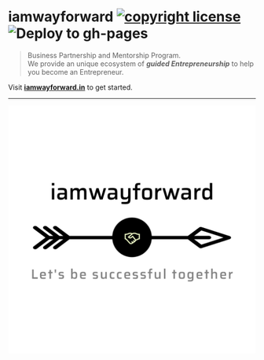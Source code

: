 # iamwayforward [![copyright license](https://img.shields.io/badge/license-SEE%20LICENSE%20IN%20LICENSE-red)](LICENSE) ![Deploy to gh-pages](https://github.com/abhisekp/iamwayforward/workflows/Deploy%20to%20gh-pages/badge.svg?branch=master)  

> Business Partnership and Mentorship Program.  
We provide an unique ecosystem of ***guided Entrepreneurship*** to help you become an Entrepreneur.

Visit [**iamwayforward.in**](https://iamwayforward.in) to get started.

----

[![iamwayforward business mentorship and enterpreneurship logo](src/iamwayforward_logo_transparent.png)](https://iamwayforward.in)
